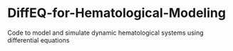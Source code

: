 # DiffEQ-for-Hematological-Modeling
Code to model and simulate dynamic hematological systems using differential equations
